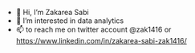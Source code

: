 - 👋 Hi, I’m Zakarea Sabi
- 👀 I’m interested in data analytics 
- 📫 to reach me on twitter account @zak1416 or https://www.linkedin.com/in/zakarea-sabi-zak1416/


